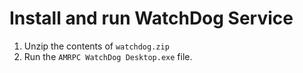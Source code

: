 ﻿# Install and run WatchDog Service

1. Unzip the contents of `watchdog.zip`
2. Run the `AMRPC WatchDog Desktop.exe` file. 